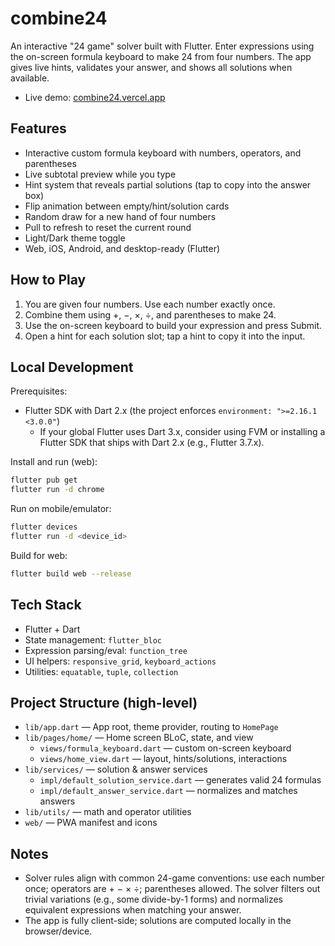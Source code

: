 # combine24

An interactive "24 game" solver built with Flutter. Enter expressions using the on-screen formula keyboard to make 24 from four numbers. The app gives live hints, validates your answer, and shows all solutions when available.

- Live demo: [combine24.vercel.app](https://combine24.vercel.app/)

## Features

- Interactive custom formula keyboard with numbers, operators, and parentheses
- Live subtotal preview while you type
- Hint system that reveals partial solutions (tap to copy into the answer box)
- Flip animation between empty/hint/solution cards
- Random draw for a new hand of four numbers
- Pull to refresh to reset the current round
- Light/Dark theme toggle
- Web, iOS, Android, and desktop-ready (Flutter)

## How to Play

1. You are given four numbers. Use each number exactly once.
2. Combine them using +, −, ×, ÷, and parentheses to make 24.
3. Use the on-screen keyboard to build your expression and press Submit.
4. Open a hint for each solution slot; tap a hint to copy it into the input.

## Local Development

Prerequisites:

- Flutter SDK with Dart 2.x (the project enforces `environment: ">=2.16.1 <3.0.0"`)
  - If your global Flutter uses Dart 3.x, consider using FVM or installing a Flutter SDK that ships with Dart 2.x (e.g., Flutter 3.7.x).

Install and run (web):

```bash
flutter pub get
flutter run -d chrome
```

Run on mobile/emulator:

```bash
flutter devices
flutter run -d <device_id>
```

Build for web:

```bash
flutter build web --release
```

## Tech Stack

- Flutter + Dart
- State management: `flutter_bloc`
- Expression parsing/eval: `function_tree`
- UI helpers: `responsive_grid`, `keyboard_actions`
- Utilities: `equatable`, `tuple`, `collection`

## Project Structure (high-level)

- `lib/app.dart` — App root, theme provider, routing to `HomePage`
- `lib/pages/home/` — Home screen BLoC, state, and view
  - `views/formula_keyboard.dart` — custom on-screen keyboard
  - `views/home_view.dart` — layout, hints/solutions, interactions
- `lib/services/` — solution & answer services
  - `impl/default_solution_service.dart` — generates valid 24 formulas
  - `impl/default_answer_service.dart` — normalizes and matches answers
- `lib/utils/` — math and operator utilities
- `web/` — PWA manifest and icons

## Notes

- Solver rules align with common 24-game conventions: use each number once; operators are + − × ÷; parentheses allowed. The solver filters out trivial variations (e.g., some divide-by-1 forms) and normalizes equivalent expressions when matching your answer.
- The app is fully client-side; solutions are computed locally in the browser/device.